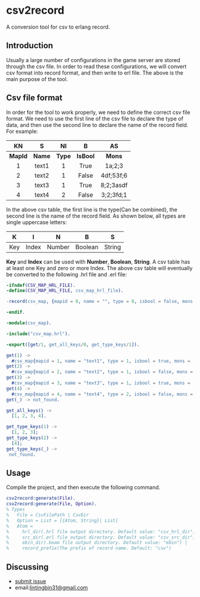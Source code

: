 csv2record
====
A conversion tool for csv to erlang record.

Introduction
----
Usually a large number of configurations in the game server are stored through the csv file. In order to read these configurations, we will convert csv format into record format, and then write to erl file. The above is the main purpose of the tool.

Csv file format
----
In order for the tool to work properly, we need to define the correct csv file format. We need to use the first line of the csv file to declare the type of data, and then use the second line to declare the name of the record field. For example:

KN|S|NI|B|AS
|:---:|:---:|:---:|:---:|:---:|
|**MapId**|**Name**|**Type**|**IsBool**|**Mons**|
|1|text1|1|True|1a;2;3|
|2|text2|1|False|4df;53f;6|
|3|text3|1|True|8;2;3asdf|
|4|text4|2|False|3;2;3fd;1|

In the above csv table, the first line is the type(Can be combined), the second line is the name of the record field. As shown below, all types are single uppercase letters:

|K|I|N|B|S|
|:---:|:---:|:---:|:---:|:---:|
Key|Index|Number|Boolean|String

**Key** and **Index** can be used with **Number**, **Boolean**, **String**. A csv table has at least one Key and zero or more Index. The above csv table will eventually be converted to the following .hrl file and .erl file:
``` erlang
-ifndef(CSV_MAP_HRL_FILE).
-define(CSV_MAP_HRL_FILE, csv_map_hrl_file).

-record(csv_map, {mapid = 0, name = "", type = 0, isbool = false, mons = ""}).

-endif.
```
``` erlang
-module(csv_map).

-include("csv_map.hrl").

-export([get/1, get_all_keys/0, get_type_keys/1]).

get(1) -> 
  #csv_map{mapid = 1, name = "text1", type = 1, isbool = true, mons = ["1a", "2", "3"]};
get(2) -> 
  #csv_map{mapid = 2, name = "text2", type = 1, isbool = false, mons = ["4df", "53f", "6"]};
get(3) -> 
  #csv_map{mapid = 3, name = "text3", type = 1, isbool = true, mons = ["8", "2", "3asdf"]};
get(4) -> 
  #csv_map{mapid = 4, name = "text4", type = 2, isbool = false, mons = ["3", "2", "3fd", "1"]};
get(_) -> not_found.

get_all_keys() -> 
  [1, 2, 3, 4].

get_type_keys(1) -> 
  [1, 2, 3];
get_type_keys(2) -> 
  [4];
get_type_keys(_) -> 
 not_found.
```
Usage
----
Compile the project, and then execute the following command. 
``` erlang
csv2record:generate(File).  
csv2record:generate(File, Option).  
% Types 
%   File = CsvFilePath | CsvDir
%   Option = List = [{Atom, String}| List]
%   Atom = 
%     hrl_dir(.hrl file output directory. Default value: "csv_hrl_dir") |
%     src_dir(.erl file output directory. Default value: "csv_src_dir") |
%     ebin_dir(.beam file output directory. Default value: "ebin") |
%     record_prefix(The prefix of record name. Default: "csv")
```
Discussing
----
- [submit issue](https://github.com/lintingbin2009/csv2record/issues)
- email:[lintingbin31@gmail.com](lintingbin31@gmail.com)